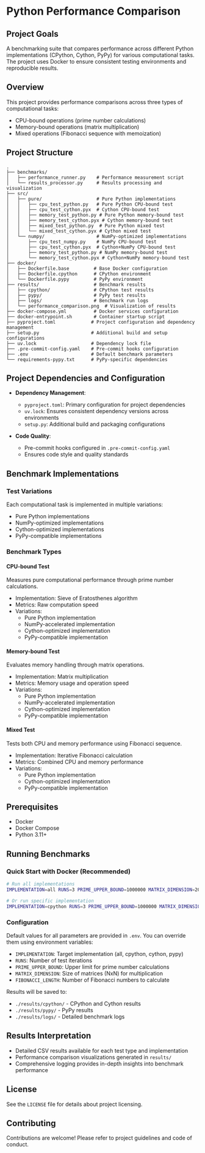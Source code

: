 # Python Performance Comparison

## Project Goals
A benchmarking suite that compares performance across different Python implementations (CPython, Cython, PyPy) for various computational tasks. The project uses Docker to ensure consistent testing environments and reproducible results.

## Overview
This project provides performance comparisons across three types of computational tasks:
- CPU-bound operations (prime number calculations)
- Memory-bound operations (matrix multiplication)
- Mixed operations (Fibonacci sequence with memoization)

## Project Structure
```
.
├── benchmarks/
│   ├── performance_runner.py    # Performance measurement script
│   └── results_processor.py     # Results processing and visualization
├── src/
│   ├── pure/                    # Pure Python implementations
│   │   ├── cpu_test_python.py   # Pure Python CPU-bound test
│   │   ├── cpu_test_cython.pyx  # Cython CPU-bound test
│   │   ├── memory_test_python.py # Pure Python memory-bound test
│   │   ├── memory_test_cython.pyx # Cython memory-bound test
│   │   ├── mixed_test_python.py  # Pure Python mixed test
│   │   └── mixed_test_cython.pyx # Cython mixed test
│   └── numpy/                   # NumPy-optimized implementations
│       ├── cpu_test_numpy.py    # NumPy CPU-bound test
│       ├── cpu_test_cython.pyx  # Cython+NumPy CPU-bound test
│       ├── memory_test_python.py # NumPy memory-bound test
│       └── memory_test_cython.pyx # Cython+NumPy memory-bound test
├── docker/
│   ├── Dockerfile.base         # Base Docker configuration
│   ├── Dockerfile.cpython      # CPython environment
│   └── Dockerfile.pypy         # PyPy environment
├── results/                    # Benchmark results
│   ├── cpython/                # CPython test results
│   ├── pypy/                   # PyPy test results
│   ├── logs/                   # Benchmark run logs
│   └── performance_comparison.png  # Visualization of results
├── docker-compose.yml          # Docker services configuration
├── docker-entrypoint.sh        # Container startup script
├── pyproject.toml             # Project configuration and dependency management
├── setup.py                   # Additional build and setup configurations
├── uv.lock                    # Dependency lock file
├── .pre-commit-config.yaml    # Pre-commit hooks configuration
├── .env                       # Default benchmark parameters
└── requirements-pypy.txt      # PyPy-specific dependencies
```

## Project Dependencies and Configuration
- **Dependency Management**: 
  - `pyproject.toml`: Primary configuration for project dependencies
  - `uv.lock`: Ensures consistent dependency versions across environments
  - `setup.py`: Additional build and packaging configurations

- **Code Quality**:
  - Pre-commit hooks configured in `.pre-commit-config.yaml`
  - Ensures code style and quality standards

## Benchmark Implementations

### Test Variations
Each computational task is implemented in multiple variations:
- Pure Python implementations
- NumPy-optimized implementations
- Cython-optimized implementations
- PyPy-compatible implementations

### Benchmark Types

#### CPU-bound Test
Measures pure computational performance through prime number calculations.
- Implementation: Sieve of Eratosthenes algorithm
- Metrics: Raw computation speed
- Variations:
  - Pure Python implementation
  - NumPy-accelerated implementation
  - Cython-optimized implementation
  - PyPy-compatible implementation

#### Memory-bound Test
Evaluates memory handling through matrix operations.
- Implementation: Matrix multiplication 
- Metrics: Memory usage and operation speed
- Variations:
  - Pure Python implementation
  - NumPy-accelerated implementation
  - Cython-optimized implementation
  - PyPy-compatible implementation

#### Mixed Test
Tests both CPU and memory performance using Fibonacci sequence.
- Implementation: Iterative Fibonacci calculation
- Metrics: Combined CPU and memory performance
- Variations:
  - Pure Python implementation
  - Cython-optimized implementation
  - PyPy-compatible implementation

## Prerequisites
- Docker
- Docker Compose
- Python 3.11+

## Running Benchmarks

### Quick Start with Docker (Recommended)
```bash
# Run all implementations
IMPLEMENTATION=all RUNS=3 PRIME_UPPER_BOUND=1000000 MATRIX_DIMENSION=200 FIBONACCI_LENGTH=500 docker compose up

# Or run specific implementation
IMPLEMENTATION=cpython RUNS=3 PRIME_UPPER_BOUND=1000000 MATRIX_DIMENSION=200 FIBONACCI_LENGTH=500 docker compose up
```

### Configuration
Default values for all parameters are provided in `.env`. You can override them using environment variables:
- `IMPLEMENTATION`: Target implementation (all, cpython, cython, pypy)
- `RUNS`: Number of test iterations
- `PRIME_UPPER_BOUND`: Upper limit for prime number calculations
- `MATRIX_DIMENSION`: Size of matrices (NxN) for multiplication
- `FIBONACCI_LENGTH`: Number of Fibonacci numbers to calculate

Results will be saved to:
- `./results/cpython/` - CPython and Cython results
- `./results/pypy/` - PyPy results
- `./results/logs/` - Detailed benchmark logs

## Results Interpretation
- Detailed CSV results available for each test type and implementation
- Performance comparison visualizations generated in `results/`
- Comprehensive logging provides in-depth insights into benchmark performance

## License
See the `LICENSE` file for details about project licensing.

## Contributing
Contributions are welcome! Please refer to project guidelines and code of conduct.
